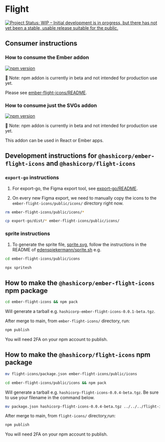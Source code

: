 # Flight

[![Project Status: WIP – Initial development is in progress, but there has not yet been a stable, usable release suitable for the public.](https://www.repostatus.org/badges/latest/wip.svg)](https://www.repostatus.org/#wip)

## Consumer instructions

### How to consume the Ember addon

[![npm version](https://badge.fury.io/js/%40hashicorp%2Fember-flight-icons.svg)](https://badge.fury.io/js/%40hashicorp%2Fember-flight-icons)

🚨 Note: npm addon is currently in beta and not intended for production use yet.

Please see [ember-flight-icons/README](ember-flight-icons/README.md).

### How to consume just the SVGs addon

[![npm version](https://badge.fury.io/js/%40hashicorp%2Fflight-icons.svg)](https://badge.fury.io/js/%40hashicorp%2Fflight-icons)

🚨 Note: npm addon is currently in beta and not intended for production use yet.

This addon can be used in React or Ember apps.

## Development instructions for `@hashicorp/ember-flight-icons` and `@hashicorp/flight-icons`

### `export-go` instructions

1. For export-go, the Figma export tool, see [export-go/README](export-go/README.md).

1. On every new Figma export, we need to manually copy the icons to the `ember-flight-icons/public/icons/` directory right now.

```bash
rm ember-flight-icons/public/icons/*
```

```bash
cp export-go/dist/* ember-flight-icons/public/icons/
```

### sprite instructions

1. To generate the sprite file, [sprite.svg](ember-flight-icons/public/icons/sprite.svg), follow the instructions in the README of [edenspiekermann/sprite.sh](https://github.com/edenspiekermann/sprite.sh) e.g.

```bash
cd ember-flight-icons/public/icons
```

```bash
npx spritesh
```

## How to make the `@hashicorp/ember-flight-icons` npm package

```bash
cd ember-flight-icons && npm pack
```

Will generate a tarball e.g. `hashicorp-ember-flight-icons-0.0.1-beta.tgz`.

After merge to main, from `ember-flight-icons/` directory, run:

```bash
npm publish
```

You will need 2FA on your npm account to publish.

## How to make the `@hashicorp/flight-icons` npm package

```bash
mv flight-icons/package.json ember-flight-icons/public/icons 
```

```bash
cd ember-flight-icons/public/icons && npm pack
```

Will generate a tarball e.g. `hashicorp-flight-icons-0.0.4-beta.tgz`. Be sure to use your filename in the command below.

```bash
mv package.json hashicorp-flight-icons-0.0.4-beta.tgz ../../../flight-icons
```

After merge to main, from `flight-icons/` directory,run:

```bash
npm publish
```

You will need 2FA on your npm account to publish.
